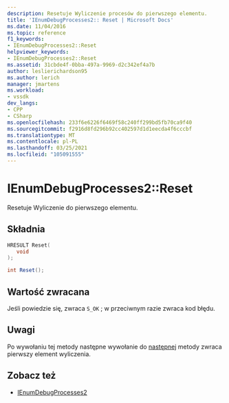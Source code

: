 ```yaml
---
description: Resetuje Wyliczenie procesów do pierwszego elementu.
title: 'IEnumDebugProcesses2:: Reset | Microsoft Docs'
ms.date: 11/04/2016
ms.topic: reference
f1_keywords:
- IEnumDebugProcesses2::Reset
helpviewer_keywords:
- IEnumDebugProcesses2::Reset
ms.assetid: 31cbde4f-0bba-497a-9969-d2c342ef4a7b
author: leslierichardson95
ms.author: lerich
manager: jmartens
ms.workload:
- vssdk
dev_langs:
- CPP
- CSharp
ms.openlocfilehash: 233f6e6226f6469f58c240ff299bd5fb70ca9f40
ms.sourcegitcommit: f2916d8fd296b92cc402597d1d1eecda4f6cccbf
ms.translationtype: MT
ms.contentlocale: pl-PL
ms.lasthandoff: 03/25/2021
ms.locfileid: "105091555"
---
```

# <a name="ienumdebugprocesses2reset"></a>IEnumDebugProcesses2::Reset
Resetuje Wyliczenie do pierwszego elementu.

## <a name="syntax"></a>Składnia

```cpp
HRESULT Reset(
   void
);
```

```csharp
int Reset();
```

## <a name="return-value"></a>Wartość zwracana
 Jeśli powiedzie się, zwraca `S_OK` ; w przeciwnym razie zwraca kod błędu.

## <a name="remarks"></a>Uwagi
 Po wywołaniu tej metody następne wywołanie do [następnej](../../../extensibility/debugger/reference/ienumdebugprocesses2-next.md) metody zwraca pierwszy element wyliczenia.

## <a name="see-also"></a>Zobacz też
- [IEnumDebugProcesses2](../../../extensibility/debugger/reference/ienumdebugprocesses2.md)
